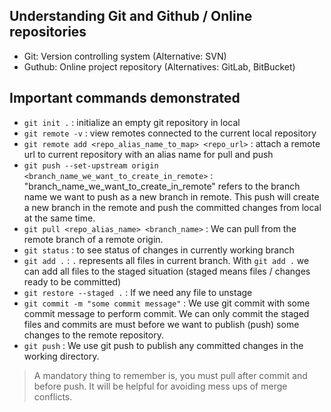 ## Understanding Git and Github / Online repositories

- Git: Version controlling system (Alternative: SVN)
- Guthub: Online project repository (Alternatives: GitLab, BitBucket)

## Important commands demonstrated
- `git init .` : initialize an empty git repository in local
- `git remote -v` : view remotes connected to the current local repository
- `git remote add <repo_alias_name_to_map> <repo_url>` : attach a remote url to current repository with an alias name for pull and push
- `git push --set-upstream origin <branch_name_we_want_to_create_in_remote>` : "branch_name_we_want_to_create_in_remote" refers to the branch name we want to push as a new branch in remote. This push will create a new branch in the remote and push the committed changes from local at the same time.
- `git pull <repo_alias_name> <branch_name>` : We can pull from the remote branch of a remote origin.
- `git status` : to see status of changes in currently working branch
- `git add .` : `.` represents all files in current branch. With `git add .` we can add all files to the staged situation (staged means files / changes ready to be committed)
- `git restore --staged .` : If we need any file to unstage
- `git commit -m "some commit message"` : We use git commit with some commit message to perform commit. We can only commit the staged files and commits are must before we want to publish (push) some changes to the remote repository.
- `git push` : We use git push to publish any committed changes in the working directory.

> A mandatory thing to remember is, you must pull after commit and before push. It will be helpful for avoiding mess ups of merge conflicts.